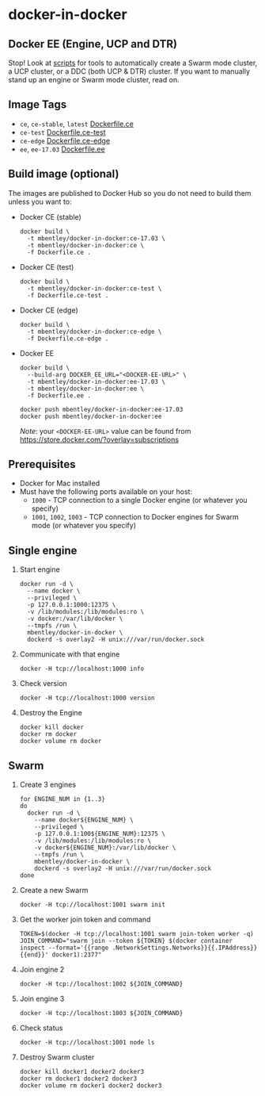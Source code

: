 docker-in-docker
================

## Docker EE (Engine, UCP and DTR)
Stop! Look at [scripts](./scripts) for tools to automatically create a Swarm mode cluster, a UCP cluster, or a DDC (both UCP & DTR) cluster.  If you want to manually stand up an engine or Swarm mode cluster, read on.

## Image Tags
  * `ce`, `ce-stable`, `latest` [Dockerfile.ce](./Dockerfile.ce)
  * `ce-test` [Dockerfile.ce-test](./Dockerfile.ce-test)
  * `ce-edge` [Dockerfile.ce-edge](./Dockerfile.ce-edge)
  * `ee`, `ee-17.03` [Dockerfile.ee](./Dockerfile.ee)

## Build image (optional)
The images are published to Docker Hub so you do not need to build them unless you want to:

* Docker CE (stable)
  ```
  docker build \
    -t mbentley/docker-in-docker:ce-17.03 \
    -t mbentley/docker-in-docker:ce \
    -f Dockerfile.ce .
  ```
* Docker CE (test)
  ```
  docker build \
    -t mbentley/docker-in-docker:ce-test \
    -f Dockerfile.ce-test .
  ```
* Docker CE (edge)
  ```
  docker build \
    -t mbentley/docker-in-docker:ce-edge \
    -f Dockerfile.ce-edge .
  ```
* Docker EE
  ```
  docker build \
    --build-arg DOCKER_EE_URL="<DOCKER-EE-URL>" \
    -t mbentley/docker-in-docker:ee-17.03 \
    -t mbentley/docker-in-docker:ee \
    -f Dockerfile.ee .

  docker push mbentley/docker-in-docker:ee-17.03
  docker push mbentley/docker-in-docker:ee
  ```

  *Note*: your `<DOCKER-EE-URL>` value can be found from https://store.docker.com/?overlay=subscriptions

## Prerequisites
  * Docker for Mac installed
  * Must have the following ports available on your host:
    * `1000` - TCP connection to a single Docker engine (or whatever you specify)
    * `1001`, `1002`, `1003` - TCP connection to Docker engines for Swarm mode (or whatever you specify)

## Single engine

1. Start engine
    ```
    docker run -d \
      --name docker \
      --privileged \
      -p 127.0.0.1:1000:12375 \
      -v /lib/modules:/lib/modules:ro \
      -v docker:/var/lib/docker \
      --tmpfs /run \
      mbentley/docker-in-docker \
      dockerd -s overlay2 -H unix:///var/run/docker.sock
    ```

2. Communicate with that engine
    ```
    docker -H tcp://localhost:1000 info
    ```

3. Check version
    ```
    docker -H tcp://localhost:1000 version
    ```

4. Destroy the Engine
    ```
    docker kill docker
    docker rm docker
    docker volume rm docker
    ```

## Swarm
1. Create 3 engines
    ```
    for ENGINE_NUM in {1..3}
    do
      docker run -d \
        --name docker${ENGINE_NUM} \
        --privileged \
        -p 127.0.0.1:100${ENGINE_NUM}:12375 \
        -v /lib/modules:/lib/modules:ro \
        -v docker${ENGINE_NUM}:/var/lib/docker \
        --tmpfs /run \
        mbentley/docker-in-docker \
        dockerd -s overlay2 -H unix:///var/run/docker.sock
    done
    ```

2. Create a new Swarm
    ```
    docker -H tcp://localhost:1001 swarm init
    ```

3. Get the worker join token and command
    ```
    TOKEN=$(docker -H tcp://localhost:1001 swarm join-token worker -q)
    JOIN_COMMAND="swarm join --token ${TOKEN} $(docker container inspect --format='{{range .NetworkSettings.Networks}}{{.IPAddress}}{{end}}' docker1):2377"
    ```

4. Join engine 2
    ```
    docker -H tcp://localhost:1002 ${JOIN_COMMAND}
    ```

5. Join engine 3
    ```
    docker -H tcp://localhost:1003 ${JOIN_COMMAND}
    ```

6. Check status
    ```
    docker -H tcp://localhost:1001 node ls
    ```

7. Destroy Swarm cluster
    ```
    docker kill docker1 docker2 docker3
    docker rm docker1 docker2 docker3
    docker volume rm docker1 docker2 docker3
    ```
